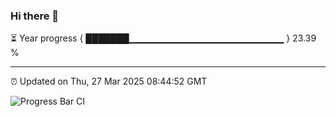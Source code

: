 ### Hi there 👋

⏳ Year progress { ███████▁▁▁▁▁▁▁▁▁▁▁▁▁▁▁▁▁▁▁▁▁▁▁ } 23.39 %

---

⏰ Updated on Thu, 27 Mar 2025 08:44:52 GMT

![Progress Bar CI](https://github.com/IshwaranRudhara/GIT-ACTION/workflows/Progress%20Bar%20CI/badge.svg)
